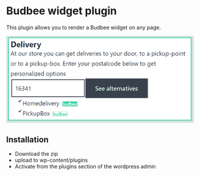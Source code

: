 # Budbee widget plugin
This plugin allows you to render a Budbee widget on any page.

![logo](https://github.com/mnording/Budbee-Wordpress-Widget/raw/main/img/screenshot.PNG)

## Installation
* Download the zip
* upload to wp-content/plugins
* Activate from the plugins section of the wordpress admin

